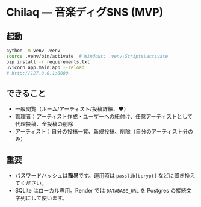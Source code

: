 # Chilaq — 音楽ディグSNS (MVP)

## 起動

```bash
python -m venv .venv
source .venv/bin/activate  # Windows: .venv\Scripts\activate
pip install -r requirements.txt
uvicorn app.main:app --reload
# http://127.0.0.1:8000
```

## できること
- 一般閲覧（ホーム/アーティスト/投稿詳細、♥）
- 管理者：アーティスト作成・ユーザーへの紐付け、任意アーティストとして代理投稿、全投稿の削除
- アーティスト：自分の投稿一覧、新規投稿、削除（自分のアーティスト分のみ）

## 重要
- パスワードハッシュは**簡易**です。運用時は `passlib[bcrypt]` などに置き換えてください。
- SQLite はローカル専用。Render では `DATABASE_URL` を Postgres の接続文字列にして使います。
